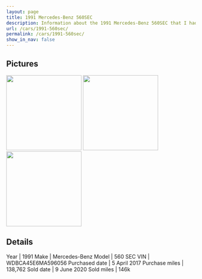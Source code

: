 ```yaml
---
layout: page
title: 1991 Mercedes-Benz 560SEC
description: Information about the 1991 Mercedes-Benz 560SEC that I had owned.
url: /cars/1991-560sec/
permalink: /cars/1991-560sec/
show_in_nav: false
---
```


## Pictures

<image src="/assets/cars-1991-560sec-1.jpg" height="200px" />
<image src="/assets/cars-1991-560sec-2.jpg" height="200px" />
<image src="/assets/cars-1991-560sec-3.jpg" height="200px" />


## Details

Year | 1991
Make | Mercedes-Benz
Model | 560 SEC
VIN | WDBCA45E6MA596056
Purchased date | 5 April 2017
Purchase miles | 138,762
Sold date | 9 June 2020
Sold miles | 146k
